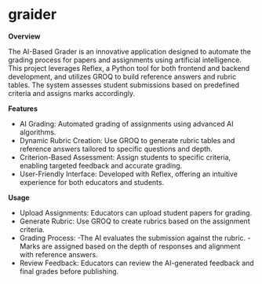 # graider

**Overview**

The AI-Based Grader is an innovative application designed to automate the grading process for papers and assignments using artificial intelligence. This project leverages Reflex, a Python tool for both frontend and backend development, and utilizes GROQ to build reference answers and rubric tables. The system assesses student submissions based on predefined criteria and assigns marks accordingly.

**Features**

- AI Grading: Automated grading of assignments using advanced AI algorithms.
- Dynamic Rubric Creation: Use GROQ to generate rubric tables and reference answers tailored to specific questions and depth.
- Criterion-Based Assessment: Assign students to specific criteria, enabling targeted feedback and accurate grading.
- User-Friendly Interface: Developed with Reflex, offering an intuitive experience for both educators and students.

**Usage**

- Upload Assignments: Educators can upload student papers for grading.
- Generate Rubric: Use GROQ to create rubrics based on the assignment criteria.
- Grading Process:
    -The AI evaluates the submission against the rubric.
    -Marks are assigned based on the depth of responses and alignment with reference answers.
- Review Feedback: Educators can review the AI-generated feedback and final grades before publishing.


